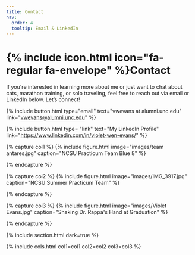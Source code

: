 ```yaml
---
title: Contact
nav:
  order: 4
  tooltip: Email & LinkedIn
---
```


# {% include icon.html icon="fa-regular fa-envelope" %}Contact

If you're interested in learning more about me or just want to chat about cats, marathon training, or solo traveling, feel free to reach out via email or LinkedIn below. Let’s connect!

{%
  include button.html
  type="email"
  text="vwevans at alumni.unc.edu"
  link="vwevans@alumni.unc.edu"
%}

{%
  include button.html
  type= "link"
  text="My LinkedIn Profile"
  link="https://www.linkedin.com/in/violet-wen-evans/"
%}

{% capture col1 %}
{%
  include figure.html
  image="images/team antares.jpg"
  caption="NCSU Practicum Team Blue 8"
%}
<style>
  img {
    max-width: 250px;
    max-height: 300px;
  }
</style>
{% endcapture %}

{% capture col2 %}
{% 
  include figure.html image="images/IMG_3917.jpg"
  caption="NCSU Summer Practicum Team"
%}
<style>
  img {
    max-width: 250px;
    max-height: 300px;
  }
</style>
{% endcapture %}

{% capture col3 %}
{% 
  include figure.html image="images/Violet Evans.jpg"
  caption="Shaking Dr. Rappa's Hand at Graduation"
%}
<style>
  img {
    max-width: 250px;
    max-height: 300px;
  }
</style>
{% endcapture %}

{% include section.html dark=true %}

{% include cols.html col1=col1 col2=col2 col3=col3 %}

